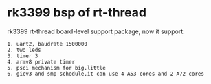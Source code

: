 # rk3399 bsp of rt-thread
rk3399 rt-thread board-level support package, now it support: 

    1. uart2, baudrate 1500000
    2. two leds
    3. timer 3
    4. armv8 private timer
    5. psci mechanism for big.little
    6. gicv3 and smp schedule,it can use 4 A53 cores and 2 A72 cores
